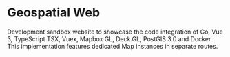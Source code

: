 # Geospatial Web

Development sandbox website to showcase the code integration of Go, Vue 3, TypeScript TSX, Vuex, Mapbox GL, Deck.GL, PostGIS 3.0 and Docker. This implementation features dedicated Map instances in separate routes.
